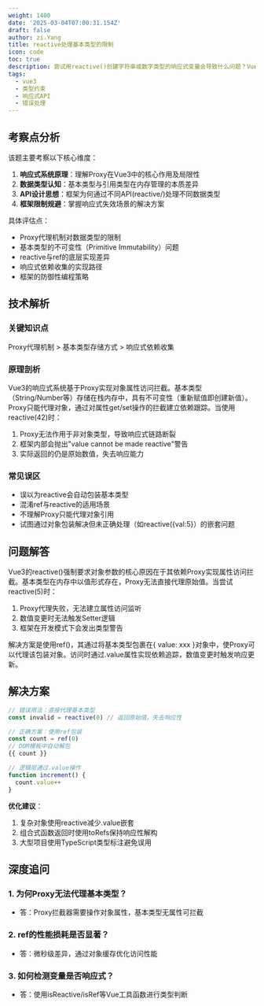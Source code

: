 ```yaml
---
weight: 1400
date: '2025-03-04T07:00:31.154Z'
draft: false
author: zi.Yang
title: reactive处理基本类型的限制
icon: code
toc: true
description: 尝试用reactive()创建字符串或数字类型的响应式变量会导致什么问题？Vue3的响应式系统为何强制要求reactive参数必须为对象类型？
tags:
  - vue3
  - 类型约束
  - 响应式API
  - 错误处理
---
```




## 考察点分析

该题主要考察以下核心维度：

1. **响应式系统原理**：理解Proxy在Vue3中的核心作用及局限性
2. **数据类型认知**：基本类型与引用类型在内存管理的本质差异
3. **API设计思想**：框架为何通过不同API(reactive/)处理不同数据类型
4. **框架限制规避**：掌握响应式失效场景的解决方案

具体评估点：

- Proxy代理机制对数据类型的限制
- 基本类型的不可变性（Primitive Immutability）问题
- reactive与ref的底层实现差异
- 响应式依赖收集的实现路径
- 框架的防御性编程策略

## 技术解析

### 关键知识点

Proxy代理机制 > 基本类型存储方式 > 响应式依赖收集

### 原理剖析

Vue3的响应式系统基于Proxy实现对象属性访问拦截。基本类型（String/Number等）存储在栈内存中，具有不可变性（重新赋值即创建新值）。Proxy只能代理对象，通过对属性get/set操作的拦截建立依赖跟踪。当使用reactive(42)时：

1. Proxy无法作用于非对象类型，导致响应式链路断裂
2. 框架内部会抛出"value cannot be made reactive"警告
3. 实际返回的仍是原始数值，失去响应能力

### 常见误区

- 误以为reactive会自动包装基本类型
- 混淆ref与reactive的适用场景
- 不理解Proxy只能代理对象引用
- 试图通过对象包装解决但未正确处理（如reactive({val:5}）的嵌套问题

## 问题解答

Vue3的reactive()强制要求对象参数的核心原因在于其依赖Proxy实现属性访问拦截。基本类型在内存中以值形式存在，Proxy无法直接代理原始值。当尝试reactive(5)时：

1. Proxy代理失败，无法建立属性访问监听
2. 数值变更时无法触发Setter逻辑
3. 框架在开发模式下会发出类型警告

解决方案是使用ref()，其通过将基本类型包裹在{ value: xxx }对象中，使Proxy可以代理该包装对象。访问时通过.value属性实现依赖追踪，数值变更时触发响应更新。

## 解决方案

```javascript
// 错误用法：直接代理基本类型
const invalid = reactive(0) // 返回原始值，失去响应性

// 正确方案：使用ref包装
const count = ref(0)
// DOM模板中自动解包
{{ count }}

// 逻辑层通过.value操作
function increment() {
  count.value++
}
```

**优化建议**：

1. 复杂对象使用reactive减少.value嵌套
2. 组合式函数返回时使用toRefs保持响应性解构
3. 大型项目使用TypeScript类型标注避免误用

## 深度追问

### 1. 为何Proxy无法代理基本类型？

- 答：Proxy拦截器需要操作对象属性，基本类型无属性可拦截

### 2. ref的性能损耗是否显著？

- 答：微秒级差异，通过对象缓存优化访问性能

### 3. 如何检测变量是否响应式？

- 答：使用isReactive/isRef等Vue工具函数进行类型判断
